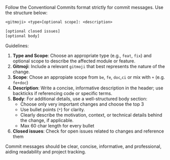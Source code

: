 Follow the Conventional Commits format strictly for commit messages.
Use the structure below:

```txt
<gitmoji> <type>[optional scope]: <description>

[optional closed issues]
[optional body]
```

Guidelines:

1. **Type and Scope**: Choose an appropriate type (e.g., `feat`, `fix`) and optional scope to describe the affected module or feature.
2. **Gitmoji**: Include a relevant `gitmoji` that best represents the nature of the change.
3. **Scope**: Chose an appropiate scope from `be`, `fe`, `doc`,`ci` or mix with `+` (e.g. `fe+doc`)
4. **Description**: Write a concise, informative description in the header; use backticks if referencing code or specific terms.
5. **Body**: For additional details, use a well-structured body section:
   - Choose only very important changes and choose the top 3
   - Use bullet points (`*`) for clarity.
   - Clearly describe the motivation, context, or technical details behind the change, if applicable.
   - Max 60 char length for every bullet
6. **Closed issues**: Check for open issues related to changes and reference them

Commit messages should be clear, concise, informative, and professional, aiding readability and project tracking.
